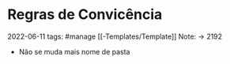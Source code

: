 # Regras de Convicência
2022-06-11
tags:  #manage [[-Templates/Template]] 
Note: → 2192

* Não se muda mais nome de pasta



